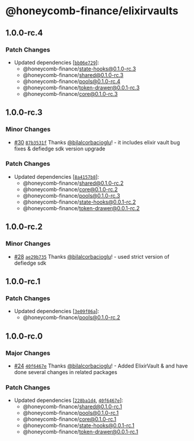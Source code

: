 # @honeycomb-finance/elixirvaults

## 1.0.0-rc.4

### Patch Changes

- Updated dependencies [[`bb06e729`](https://github.com/Honeycomb-finance/components/commit/bb06e7292e9db77284e0dfdd145cde887834d860)]:
  - @honeycomb-finance/state-hooks@0.1.0-rc.3
  - @honeycomb-finance/shared@0.1.0-rc.3
  - @honeycomb-finance/pools@0.1.0-rc.4
  - @honeycomb-finance/token-drawer@0.0.1-rc.3
  - @honeycomb-finance/core@0.1.0-rc.3

## 1.0.0-rc.3

### Minor Changes

- [#30](https://github.com/Honeycomb-finance/components/pull/30) [`87b3531f`](https://github.com/Honeycomb-finance/components/commit/87b3531f4e7463d5408d080dadb9fdfe79bdec0d) Thanks [@bilalcorbacioglu](https://github.com/bilalcorbacioglu)! - it includes elixir vault bug fixes & defiedge sdk version upgrade

### Patch Changes

- Updated dependencies [[`8a4157b8`](https://github.com/Honeycomb-finance/components/commit/8a4157b8e0ed22e8e74d90e0a9477c0f8ce5290e)]:
  - @honeycomb-finance/shared@0.1.0-rc.2
  - @honeycomb-finance/core@0.1.0-rc.2
  - @honeycomb-finance/pools@0.1.0-rc.3
  - @honeycomb-finance/state-hooks@0.0.1-rc.2
  - @honeycomb-finance/token-drawer@0.0.1-rc.2

## 1.0.0-rc.2

### Minor Changes

- [#28](https://github.com/Honeycomb-finance/components/pull/28) [`ae29b735`](https://github.com/Honeycomb-finance/components/commit/ae29b735daa615c11aa3ec55865a8f5308b1557e) Thanks [@bilalcorbacioglu](https://github.com/bilalcorbacioglu)! - used strict version of defiedge sdk

## 1.0.0-rc.1

### Patch Changes

- Updated dependencies [[`3e09f06a`](https://github.com/Honeycomb-finance/components/commit/3e09f06a86196004f4cc775f098795948ea30704)]:
  - @honeycomb-finance/pools@0.1.0-rc.2

## 1.0.0-rc.0

### Major Changes

- [#24](https://github.com/Honeycomb-finance/components/pull/24) [`40f6467e`](https://github.com/Honeycomb-finance/components/commit/40f6467ed70cb315c9380895d68fdfba535c48f5) Thanks [@bilalcorbacioglu](https://github.com/bilalcorbacioglu)! - Added ElixirVault & and have done several changes in related packages

### Patch Changes

- Updated dependencies [[`228ba1d4`](https://github.com/Honeycomb-finance/components/commit/228ba1d48da63f6c49c168987462f0f6374a44ed), [`40f6467e`](https://github.com/Honeycomb-finance/components/commit/40f6467ed70cb315c9380895d68fdfba535c48f5)]:
  - @honeycomb-finance/shared@0.1.0-rc.1
  - @honeycomb-finance/pools@0.1.0-rc.1
  - @honeycomb-finance/core@0.1.0-rc.1
  - @honeycomb-finance/state-hooks@0.0.1-rc.1
  - @honeycomb-finance/token-drawer@0.0.1-rc.1
